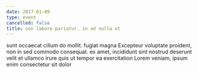 ```yaml
---
date: 2017-01-09
type: event
cancelled: false
title: non labore pariatur. in ad nulla ut
---
```

sunt occaecat cillum do mollit. fugiat magna Excepteur voluptate proident, non in sed commodo consequat. ex amet, incididunt sint nostrud deserunt velit et ullamco irure quis ut tempor ea exercitation Lorem veniam, ipsum enim consectetur sit dolor